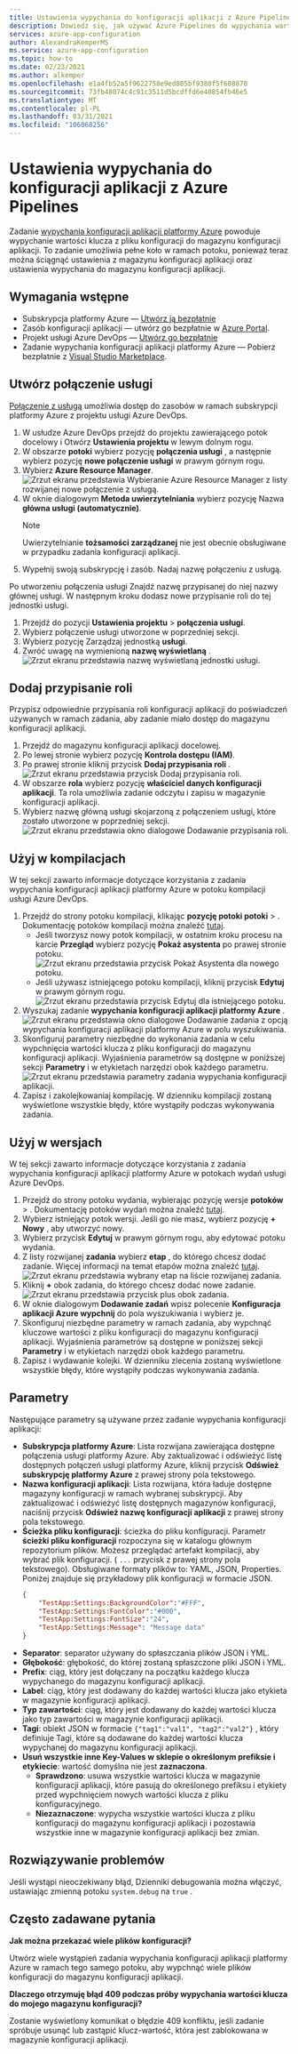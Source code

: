 ```yaml
---
title: Ustawienia wypychania do konfiguracji aplikacji z Azure Pipelines
description: Dowiedz się, jak używać Azure Pipelines do wypychania wartości klucza do magazynu konfiguracji aplikacji
services: azure-app-configuration
author: AlexandraKemperMS
ms.service: azure-app-configuration
ms.topic: how-to
ms.date: 02/23/2021
ms.author: alkemper
ms.openlocfilehash: e1a4fb52a5f9622758e9ed805bf9380f5f608870
ms.sourcegitcommit: 73fb48074c4c91c3511d5bcdffd6e40854fb46e5
ms.translationtype: MT
ms.contentlocale: pl-PL
ms.lasthandoff: 03/31/2021
ms.locfileid: "106068256"
---
```

# <a name="push-settings-to-app-configuration-with-azure-pipelines"></a>Ustawienia wypychania do konfiguracji aplikacji z Azure Pipelines

Zadanie [wypychania konfiguracji aplikacji platformy Azure](https://marketplace.visualstudio.com/items?itemName=AzureAppConfiguration.azure-app-configuration-task-push) powoduje wypychanie wartości klucza z pliku konfiguracji do magazynu konfiguracji aplikacji. To zadanie umożliwia pełne koło w ramach potoku, ponieważ teraz można ściągnąć ustawienia z magazynu konfiguracji aplikacji oraz ustawienia wypychania do magazynu konfiguracji aplikacji.

## <a name="prerequisites"></a>Wymagania wstępne

- Subskrypcja platformy Azure — [Utwórz ją bezpłatnie](https://azure.microsoft.com/free/)
- Zasób konfiguracji aplikacji — utwórz go bezpłatnie w [Azure Portal](https://portal.azure.com).
- Projekt usługi Azure DevOps — [Utwórz go bezpłatnie](https://go.microsoft.com/fwlink/?LinkId=2014881)
- Zadanie wypychania konfiguracji aplikacji platformy Azure — Pobierz bezpłatnie z [Visual Studio Marketplace](https://marketplace.visualstudio.com/items?itemName=AzureAppConfiguration.azure-app-configuration-task-push).

## <a name="create-a-service-connection"></a>Utwórz połączenie usługi

[Połączenie z usługą](/azure/devops/pipelines/library/service-endpoints) umożliwia dostęp do zasobów w ramach subskrypcji platformy Azure z projektu usługi Azure DevOps.

1. W usłudze Azure DevOps przejdź do projektu zawierającego potok docelowy i Otwórz **Ustawienia projektu** w lewym dolnym rogu.
1. W obszarze **potoki** wybierz pozycję **połączenia usługi** , a następnie wybierz pozycję **nowe połączenie usługi** w prawym górnym rogu.
1. Wybierz **Azure Resource Manager**.
![Zrzut ekranu przedstawia Wybieranie Azure Resource Manager z listy rozwijanej nowe połączenie z usługą.](./media/new-service-connection.png)
1. W oknie dialogowym **Metoda uwierzytelniania** wybierz pozycję Nazwa **główna usługi (automatycznie)**.
    > [!NOTE]
    > Uwierzytelnianie **tożsamości zarządzanej** nie jest obecnie obsługiwane w przypadku zadania konfiguracji aplikacji.
1. Wypełnij swoją subskrypcję i zasób. Nadaj nazwę połączeniu z usługą.

Po utworzeniu połączenia usługi Znajdź nazwę przypisanej do niej nazwy głównej usługi. W następnym kroku dodasz nowe przypisanie roli do tej jednostki usługi.

1. Przejdź do pozycji **Ustawienia projektu**  >  **połączenia usługi**.
1. Wybierz połączenie usługi utworzone w poprzedniej sekcji.
1. Wybierz pozycję Zarządzaj jednostką **usługi**.
1. Zwróć uwagę na wymienioną **nazwę wyświetlaną** .
![Zrzut ekranu przedstawia nazwę wyświetlaną jednostki usługi.](./media/service-principal-display-name.png)

## <a name="add-role-assignment"></a>Dodaj przypisanie roli

Przypisz odpowiednie przypisania roli konfiguracji aplikacji do poświadczeń używanych w ramach zadania, aby zadanie miało dostęp do magazynu konfiguracji aplikacji.

1. Przejdź do magazynu konfiguracji aplikacji docelowej. 
1. Po lewej stronie wybierz pozycję **Kontrola dostępu (IAM)**.
1. Po prawej stronie kliknij przycisk **Dodaj przypisania roli** .
![Zrzut ekranu przedstawia przycisk Dodaj przypisania roli.](./media/add-role-assignment-button.png)
1. W obszarze **rola** wybierz pozycję **właściciel danych konfiguracji aplikacji**. Ta rola umożliwia zadanie odczytu i zapisu w magazynie konfiguracji aplikacji. 
1. Wybierz nazwę główną usługi skojarzoną z połączeniem usługi, które zostało utworzone w poprzedniej sekcji.
![Zrzut ekranu przedstawia okno dialogowe Dodawanie przypisania roli.](./media/add-role-assignment.png)

  
## <a name="use-in-builds"></a>Użyj w kompilacjach

W tej sekcji zawarto informacje dotyczące korzystania z zadania wypychania konfiguracji aplikacji platformy Azure w potoku kompilacji usługi Azure DevOps.

1. Przejdź do strony potoku kompilacji, klikając **pozycję potoki potoki**  >  . Dokumentację potoków kompilacji można znaleźć [tutaj](/azure/devops/pipelines/create-first-pipeline?tabs=tfs-2018-2).
      - Jeśli tworzysz nowy potok kompilacji, w ostatnim kroku procesu na karcie **Przegląd** wybierz pozycję **Pokaż asystenta** po prawej stronie potoku.
      ![Zrzut ekranu przedstawia przycisk Pokaż Asystenta dla nowego potoku.](./media/new-pipeline-show-assistant.png)
      - Jeśli używasz istniejącego potoku kompilacji, kliknij przycisk **Edytuj** w prawym górnym rogu.
      ![Zrzut ekranu przedstawia przycisk Edytuj dla istniejącego potoku.](./media/existing-pipeline-show-assistant.png)
1. Wyszukaj zadanie **wypychania konfiguracji aplikacji platformy Azure** .
![Zrzut ekranu przedstawia okno dialogowe Dodawanie zadania z opcją wypychania konfiguracji aplikacji platformy Azure w polu wyszukiwania.](./media/add-azure-app-configuration-push-task.png)
1. Skonfiguruj parametry niezbędne do wykonania zadania w celu wypchnięcia wartości klucza z pliku konfiguracji do magazynu konfiguracji aplikacji. Wyjaśnienia parametrów są dostępne w poniższej sekcji **Parametry** i w etykietach narzędzi obok każdego parametru.
![Zrzut ekranu przedstawia parametry zadania wypychania konfiguracji aplikacji.](./media/azure-app-configuration-push-parameters.png)
1. Zapisz i zakolejkowaniaj kompilację. W dzienniku kompilacji zostaną wyświetlone wszystkie błędy, które wystąpiły podczas wykonywania zadania.

## <a name="use-in-releases"></a>Użyj w wersjach

W tej sekcji zawarto informacje dotyczące korzystania z zadania wypychania konfiguracji aplikacji platformy Azure w potokach wydań usługi Azure DevOps.

1. Przejdź do strony potoku wydania, wybierając pozycję wersje **potoków**  >  . Dokumentację potoków wydań można znaleźć [tutaj](/azure/devops/pipelines/release).
1. Wybierz istniejący potok wersji. Jeśli go nie masz, wybierz pozycję **+ Nowy** , aby utworzyć nowy.
1. Wybierz przycisk **Edytuj** w prawym górnym rogu, aby edytować potoku wydania.
1. Z listy rozwijanej **zadania** wybierz **etap** , do którego chcesz dodać zadanie. Więcej informacji na temat etapów można znaleźć [tutaj](/azure/devops/pipelines/release/environments).
![Zrzut ekranu przedstawia wybrany etap na liście rozwijanej zadania.](./media/pipeline-stage-tasks.png)
1. Kliknij **+** obok zadania, do którego chcesz dodać nowe zadanie.
![Zrzut ekranu przedstawia przycisk plus obok zadania.](./media/add-task-to-job.png)
1. W oknie dialogowym **Dodawanie zadań** wpisz polecenie **Konfiguracja aplikacji Azure wypchnij** do pola wyszukiwania i wybierz je.
1. Skonfiguruj niezbędne parametry w ramach zadania, aby wypchnąć kluczowe wartości z pliku konfiguracji do magazynu konfiguracji aplikacji. Wyjaśnienia parametrów są dostępne w poniższej sekcji **Parametry** i w etykietach narzędzi obok każdego parametru.
1. Zapisz i wydawanie kolejki. W dzienniku zlecenia zostaną wyświetlone wszystkie błędy, które wystąpiły podczas wykonywania zadania.

## <a name="parameters"></a>Parametry

Następujące parametry są używane przez zadanie wypychania konfiguracji aplikacji:

- **Subskrypcja platformy Azure**: Lista rozwijana zawierająca dostępne połączenia usługi platformy Azure. Aby zaktualizować i odświeżyć listę dostępnych połączeń usługi platformy Azure, kliknij przycisk **Odśwież subskrypcję platformy Azure** z prawej strony pola tekstowego.
- **Nazwa konfiguracji aplikacji**: Lista rozwijana, która ładuje dostępne magazyny konfiguracji w ramach wybranej subskrypcji. Aby zaktualizować i odświeżyć listę dostępnych magazynów konfiguracji, naciśnij przycisk **Odśwież nazwę konfiguracji aplikacji** z prawej strony pola tekstowego.
- **Ścieżka pliku konfiguracji**: ścieżka do pliku konfiguracji. Parametr **ścieżki pliku konfiguracji** rozpoczyna się w katalogu głównym repozytorium plików. Możesz przeglądać artefakt kompilacji, aby wybrać plik konfiguracji. ( `...` przycisk z prawej strony pola tekstowego). Obsługiwane formaty plików to: YAML, JSON, Properties. Poniżej znajduje się przykładowy plik konfiguracji w formacie JSON.
    ```json
    {
        "TestApp:Settings:BackgroundColor":"#FFF",
        "TestApp:Settings:FontColor":"#000",
        "TestApp:Settings:FontSize":"24",
        "TestApp:Settings:Message": "Message data"
    }
    ```
- **Separator**: separator używany do spłaszczania plików JSON i YML.
- **Głębokość**: głębokość, do której zostaną spłaszczone pliki JSON i YML.
- **Prefix**: ciąg, który jest dołączany na początku każdego klucza wypychanego do magazynu konfiguracji aplikacji.
- **Label**: ciąg, który jest dodawany do każdej wartości klucza jako etykieta w magazynie konfiguracji aplikacji.
- **Typ zawartości**: ciąg, który jest dodawany do każdej wartości klucza jako typ zawartości w magazynie konfiguracji aplikacji.
- **Tagi**: obiekt JSON w formacie `{"tag1":"val1", "tag2":"val2"}` , który definiuje Tagi, które są dodawane do każdej wartości klucza wypychanej do magazynu konfiguracji aplikacji.
- **Usuń wszystkie inne Key-Values w sklepie o określonym prefiksie i etykiecie**: wartość domyślna nie jest **zaznaczona**.
  - **Sprawdzono**: usuwa wszystkie wartości klucza w magazynie konfiguracji aplikacji, które pasują do określonego prefiksu i etykiety przed wypchnięciem nowych wartości klucza z pliku konfiguracyjnego.
  - **Niezaznaczone**: wypycha wszystkie wartości klucza z pliku konfiguracji do magazynu konfiguracji aplikacji i pozostawia wszystkie inne w magazynie konfiguracji aplikacji bez zmian.



## <a name="troubleshooting"></a>Rozwiązywanie problemów

Jeśli wystąpi nieoczekiwany błąd, Dzienniki debugowania można włączyć, ustawiając zmienną potoku `system.debug` na `true` .

## <a name="faq"></a>Często zadawane pytania

**Jak można przekazać wiele plików konfiguracji?**

Utwórz wiele wystąpień zadania wypychania konfiguracji aplikacji platformy Azure w ramach tego samego potoku, aby wypchnąć wiele plików konfiguracji do magazynu konfiguracji aplikacji.

**Dlaczego otrzymuję błąd 409 podczas próby wypychania wartości klucza do mojego magazynu konfiguracji?**

Zostanie wyświetlony komunikat o błędzie 409 konfliktu, jeśli zadanie spróbuje usunąć lub zastąpić klucz-wartość, która jest zablokowana w magazynie konfiguracji aplikacji.

